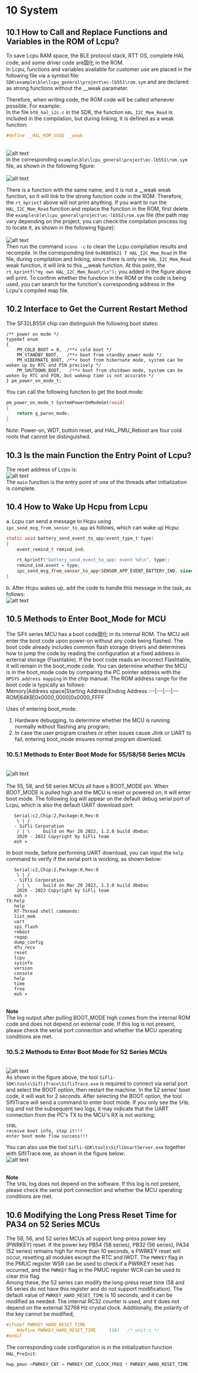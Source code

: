 # 10 System
## 10.1 How to Call and Replace Functions and Variables in the ROM of Lcpu?
To save Lcpu RAM space, the BLE protocol stack, RTT OS, complete HAL code, and some driver code are固化 in the ROM. <br>
In Lcpu, functions and variables available for customer use are placed in the following file via a symbol file:<br>
`SDK\example\ble\lcpu_general\project\ec-lb551\rom.sym` and are declared as strong functions without the __weak parameter.<br>

Therefore, when writing code, the ROM code will be called whenever possible.
For example:<br>
In the file `bf0_hal_i2c.c` in the SDK, the function `HAL_I2C_Mem_Read` is included in the compilation, but during linking, it is defined as a weak function:
```c
#define __HAL_ROM_USED __weak 
```
<br>![alt text](./assets/system/system001.png)<br>
In the corresponding `example\ble\lcpu_general\project\ec-lb551\rom.sym` file, as shown in the following figure:<br>
<br>![alt text](./assets/system/system002.png)<br>

There is a function with the same name, and it is not a __weak weak function, so it will link to the strong function code in the ROM. Therefore, the `rt_kprintf` above will not print anything.
If you want to run the `HAL_I2C_Mem_Read` function and replace the function in the ROM, first delete the `example\ble\lcpu_general\project\ec-lb551\rom.sym` file (the path may vary depending on the project, you can check the compilation process log to locate it, as shown in the following figure):<br>
<br>![alt text](./assets/system/system003.png)<br>
Then run the command `scons -c` to clean the Lcpu compilation results and recompile. In the corresponding line `0x00005621 T HAL_I2C_Mem_Read` in the file, during compilation and linking, since there is only one `HAL_I2C_Mem_Read` weak function, it will link to this __weak function.
At this point, the `rt_kprintf("my own HAL_I2C_Mem_Read\r\n");` you added in the figure above will print.
To confirm whether the function in the ROM or the code is being used, you can search for the function's corresponding address in the Lcpu's compiled map file.

## 10.2 Interface to Get the Current Restart Method
The SF32LB55X chip can distinguish the following boot states:<br>
```
/** power on mode */
typedef enum
{
    PM_COLD_BOOT = 0,  /**< cold boot */
    PM_STANDBY_BOOT,   /**< boot from standby power mode */
    PM_HIBERNATE_BOOT, /**< boot from hibernate mode, system can be woken up by RTC and PIN precisely */
    PM_SHUTDOWN_BOOT,   /**< boot from shutdown mode, system can be woken by RTC and PIN, but wakeup time is not accurate */
} pm_power_on_mode_t;
```
You can call the following function to get the boot mode:
```c
pm_power_on_mode_t SystemPowerOnModeGet(void)
{
    return g_pwron_mode;
}
```
Note: Power-on, WDT, button reset, and HAL_PMU_Reboot are four cold roots that cannot be distinguished.

## 10.3 Is the main Function the Entry Point of Lcpu?
The reset address of Lcpu is:
<br>![alt text](./assets/system/system004.png)<br>
The `main` function is the entry point of one of the threads after initialization is complete.

## 10.4 How to Wake Up Hcpu from Lcpu
a. Lcpu can send a message to Hcpu using `ipc_send_msg_from_sensor_to_app` as follows, which can wake up Hcpu:
```c
static void battery_send_event_to_app(event_type_t type)
{
    event_remind_t remind_ind;

    rt_kprintf("battery_send_event_to_app: event %d\n", type);
    remind_ind.event = type;
    ipc_send_msg_from_sensor_to_app(SENSOR_APP_EVENT_BATTERY_IND, sizeof(event_remind_t), &remind_ind);
}
```
b. After Hcpu wakes up, add the code to handle this message in the task, as follows:
<br>![alt text](./assets/system/system005.png)<br>

## 10.5 Methods to Enter Boot_Mode for MCU

The SiFli series MCU has a boot code固化 in its internal ROM. The MCU will enter the boot code upon power-on without any code being flashed. The boot code already includes common flash storage drivers and determines how to jump the code by reading the configuration at a fixed address in external storage (Flashtable). If the boot code reads an incorrect Flashtable, it will remain in the boot_mode code. You can determine whether the MCU is in the boot_mode code by comparing the PC pointer address with the `HPSYS address mapping` in the chip manual. The ROM address range for the boot code is typically as follows:<br>
Memory|Address space|Starting Address|Ending Address
:--|:--|:--|:--
ROM|64KB|0x0000_0000|0x0000_FFFF

Uses of entering boot_mode:<br>
1. Hardware debugging, to determine whether the MCU is running normally without flashing any program;<br>
2. In case the user program crashes or other issues cause Jlink or UART to fail, entering boot_mode ensures normal program download.

### 10.5.1 Methods to Enter Boot Mode for 55/58/56 Series MCUs
<br>![alt text](./assets/system/system006.png)<br>   
The 55, 58, and 56 series MCUs all have a BOOT_MODE pin. When BOOT_MODE is pulled high and the MCU is reset or powered on, it will enter boot mode. The following log will appear on the default debug serial port of Lcpu, which is also the default UART download port:
```
   Serial:c2,Chip:2,Package:0,Rev:0
    \ | /
   - SiFli Corporation
    / | \     build on Mar 20 2022, 1.2.0 build dbebac
    2020 - 2022 Copyright by SiFli team
   msh >
```
In boot mode, before performing UART download, you can input the `help` command to verify if the serial port is working, as shown below:
```
   Serial:c2,Chip:2,Package:0,Rev:0
    \ | /
   - SiFli Corporation
    / | \     build on Mar 20 2022, 1.2.0 build dbebac
    2020 - 2022 Copyright by SiFli team
   msh >
TX:help
   help
   RT-Thread shell commands:
   list_mem 
   uart 
   spi_flash 
   reboot 
   regop 
   dump_config 
   dfu_recv 
   reset 
   lcpu 
   sysinfo 
   version 
   console 
   help 
   time 
   free 
   msh >
```  
<br>**Note**<br> 
The log output after pulling BOOT_MODE high comes from the internal ROM code and does not depend on external code. If this log is not present, please check the serial port connection and whether the MCU operating conditions are met.<br> 
### 10.5.2 Methods to Enter Boot Mode for 52 Series MCUs
<br>![alt text](./assets/system/system007.png)<br> 
As shown in the figure above, the tool `SiFli-SDK\tools\SifliTrace\SifliTrace.exe` is required to connect via serial port and select the BOOT option, then restart the machine. In the 52 series' boot code, it will wait for 2 seconds. After selecting the BOOT option, the tool SifliTrace will send a command to enter boot mode. If you only see the `SFBL` log and not the subsequent two logs, it may indicate that the UART connection from the PC's TX to the MCU's RX is not working;
```
SFBL
receive boot info, stop it!!!
enter boot mode flow success!!!
```
You can also use the tool `SiFli-SDK\tools\SifliUsartServer.exe` together with SifliTrace.exe, as shown in the figure below:
<br>![alt text](./assets/system/system008.png)<br> 

<br>**Note**<br>
The `SFBL` log does not depend on the software. If this log is not present, please check the serial port connection and whether the MCU operating conditions are met.<br>

## 10.6 Modifying the Long Press Reset Time for PA34 on 52 Series MCUs
The 58, 56, and 52 series MCUs all support long-press power key (PWRKEY) reset. If the power key PB54 (58 series), PB32 (56 series), PA34 (52 series) remains high for more than 10 seconds, a PWRKEY reset will occur, resetting all modules except the RTC and IWDT. The `PWRKEY` flag in the PMUC register WSR can be used to check if a PWRKEY reset has occurred, and the `PWRKEY` flag in the PMUC register WCR can be used to clear this flag.<br> 
Among these, the 52 series can modify the long-press reset time (58 and 56 series do not have this register and do not support modification). The default value of `PWRKEY_HARD_RESET_TIME` is 10 seconds, and it can be modified as needed. The internal RC32 counter is used, and it does not depend on the external 32768 Hz crystal clock. Additionally, the polarity of the key cannot be modified;
```c
#ifndef PWRKEY_HARD_RESET_TIME
    #define PWRKEY_HARD_RESET_TIME     (10)   /* unit:s */
#endif
```
The corresponding code configuration is in the initialization function `HAL_PreInit`:
```c
hwp_pmuc->PWRKEY_CNT = PWRKEY_CNT_CLOCK_FREQ * PWRKEY_HARD_RESET_TIME ;  //set pwrkey hard reset time time*32768
```